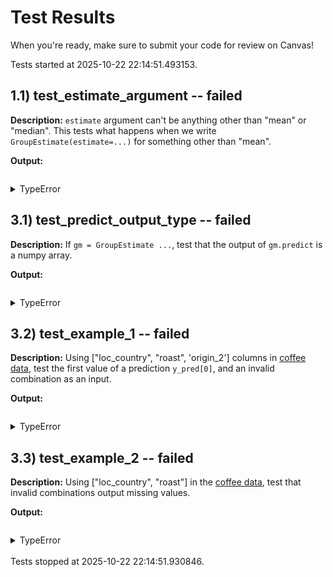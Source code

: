 # Test Results

When you're ready, make sure to submit your code for review on Canvas!

Tests started at 2025-10-22 22:14:51.493153.

## 1.1) test_estimate_argument -- failed
**Description:**
`estimate` argument can't be anything other than "mean" or "median". This tests what happens when we write `GroupEstimate(estimate=...)` for something other than "mean".

**Output:**
```bash

```
<details>
<summary>TypeError</summary>

```python
GroupEstimate() got an unexpected keyword argument 'estimate'
```

</details>

## 3.1) test_predict_output_type -- failed
**Description:**
If `gm = GroupEstimate ...`, test that the output of `gm.predict` is a numpy array.

**Output:**
```bash

```
<details>
<summary>TypeError</summary>

```python
GroupEstimate() got an unexpected keyword argument 'estimate'
```

</details>

## 3.2) test_example_1 -- failed
**Description:**
Using ["loc_country", "roast", 'origin_2'] columns in [coffee data](https://raw.githubusercontent.com/leontoddjohnson/datasets/refs/heads/main/data/coffee_analysis.csv), test the first value of a prediction `y_pred[0]`, and an invalid combination as an input.

**Output:**
```bash

```
<details>
<summary>TypeError</summary>

```python
GroupEstimate() got an unexpected keyword argument 'estimate'
```

</details>

## 3.3) test_example_2 -- failed
**Description:**
Using ["loc_country", "roast"] in the [coffee data](https://raw.githubusercontent.com/leontoddjohnson/datasets/refs/heads/main/data/coffee_analysis.csv), test that invalid combinations output missing values.

**Output:**
```bash

```
<details>
<summary>TypeError</summary>

```python
GroupEstimate() got an unexpected keyword argument 'estimate'
```

</details>
<br>Tests stopped at 2025-10-22 22:14:51.930846.